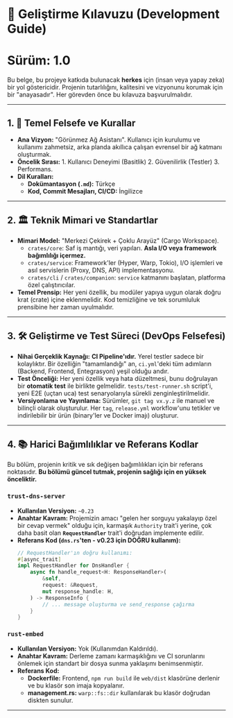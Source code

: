 # 📖 Geliştirme Kılavuzu (Development Guide)
# Sürüm: 1.0

Bu belge, bu projeye katkıda bulunacak **herkes** için (insan veya yapay zeka) bir yol göstericidir. Projenin tutarlılığını, kalitesini ve vizyonunu korumak için bir "anayasadır". Her görevden önce bu kılavuza başvurulmalıdır.

---

## 1. 🎯 Temel Felsefe ve Kurallar

*   **Ana Vizyon:** "Görünmez Ağ Asistanı". Kullanıcı için kurulumu ve kullanımı zahmetsiz, arka planda akıllıca çalışan evrensel bir ağ katmanı oluşturmak.
*   **Öncelik Sırası:** 1. Kullanıcı Deneyimi (Basitlik) 2. Güvenilirlik (Testler) 3. Performans.
*   **Dil Kuralları:**
    *   **Dokümantasyon (`.md`):** Türkçe
    *   **Kod, Commit Mesajları, CI/CD:** İngilizce

---

## 2. 🏛️ Teknik Mimari ve Standartlar

*   **Mimari Model:** "Merkezi Çekirek + Çoklu Arayüz" (Cargo Workspace).
    *   `crates/core`: Saf iş mantığı, veri yapıları. **Asla I/O veya framework bağımlılığı içermez.**
    *   `crates/service`: Framework'ler (Hyper, Warp, Tokio), I/O işlemleri ve asıl servislerin (Proxy, DNS, API) implementasyonu.
    *   `crates/cli` / `crates/companion`: `service` katmanını başlatan, platforma özel çalıştırıcılar.
*   **Temel Prensip:** Her yeni özellik, bu modüler yapıya uygun olarak doğru krat (crate) içine eklenmelidir. Kod temizliğine ve tek sorumluluk prensibine her zaman uyulmalıdır.

---

## 3. 🛠️ Geliştirme ve Test Süreci (DevOps Felsefesi)

*   **Nihai Gerçeklik Kaynağı:** **CI Pipeline'ıdır.** Yerel testler sadece bir kolaylıktır. Bir özelliğin "tamamlandığı" an, `ci.yml`'deki tüm adımların (Backend, Frontend, Entegrasyon) yeşil olduğu andır.
*   **Test Önceliği:** Her yeni özellik veya hata düzeltmesi, bunu doğrulayan bir **otomatik test** ile birlikte gelmelidir. `tests/test-runner.sh` script'i, yeni E2E (uçtan uca) test senaryolarıyla sürekli zenginleştirilmelidir.
*   **Versiyonlama ve Yayınlama:** Sürümler, `git tag vx.y.z` ile manuel ve bilinçli olarak oluşturulur. Her `tag`, `release.yml` workflow'unu tetikler ve indirilebilir bir ürün (binary'ler ve Docker imajı) oluşturur.

---

## 4. 📚 Harici Bağımlılıklar ve Referans Kodlar

Bu bölüm, projenin kritik ve sık değişen bağımlılıkları için bir referans noktasıdır. **Bu bölümü güncel tutmak, projenin sağlığı için en yüksek önceliktir.**

### `trust-dns-server`
*   **Kullanılan Versiyon:** `~0.23`
*   **Anahtar Kavram:** Projemizin amacı "gelen her sorguyu yakalayıp özel bir cevap vermek" olduğu için, karmaşık `Authority` trait'i yerine, çok daha basit olan **`RequestHandler`** trait'i doğrudan implemente edilir.
*   **Referans Kod (`dns.rs`'ten - v0.23 için DOĞRU kullanım):**
    ```rust
    // RequestHandler'ın doğru kullanımı:
    #[async_trait]
    impl RequestHandler for DnsHandler {
        async fn handle_request<H: ResponseHandler>(
            &self,
            request: &Request,
            mut response_handle: H,
        ) -> ResponseInfo {
            // ... message oluşturma ve send_response çağırma
        }
    }
    ```

### `rust-embed`
*   **Kullanılan Versiyon:** Yok (Kullanımdan Kaldırıldı).
*   **Anahtar Kavram:** Derleme zamanı karmaşıklığını ve CI sorunlarını önlemek için standart bir dosya sunma yaklaşımı benimsenmiştir.
*   **Referans Kod:**
    *   **Dockerfile:** Frontend, `npm run build` ile `web/dist` klasörüne derlenir ve bu klasör son imaja kopyalanır.
    *   **management.rs:** `warp::fs::dir` kullanılarak bu klasör doğrudan diskten sunulur.

---